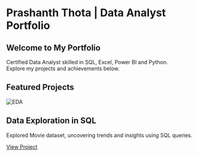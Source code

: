 </header>
<!DOCTYPE HTML>
<html lang="en">
<head>
    <meta charset="UTF-8">
    <meta name="viewport" content="width=device-width, initial-scale=1.0">
    <h1>Prashanth Thota | Data Analyst Portfolio</h1>
    <link rel="stylesheet" href="https://cdnjs.cloudflare.com/ajax/libs/font-awesome/6.0.0-beta3/css/all.min.css">
    <link rel="stylesheet" href="assets/css/main.css">
</head>
<body>
    <section class="intro">
        <h1>Welcome to My Portfolio</h1>
        <p>Certified Data Analyst skilled in SQL, Excel, Power BI and Python. <br> Explore my projects and achievements below.</p>
    </section>
    <!-- Projects Section -->
    <section>
        <h2>Featured Projects</h2>
        <div class="projects">
            <!-- Project 1 -->
            <div class="project-card">
                <img src="" alt="EDA">
                <div class="content">
                    <h2>Data Exploration in SQL</h2>
                    <p>Explored Movie dataset, uncovering trends and insights using SQL queries.</p>
                    <a href="\" class="button">View Project</a>
                </div>
            </div>
          
